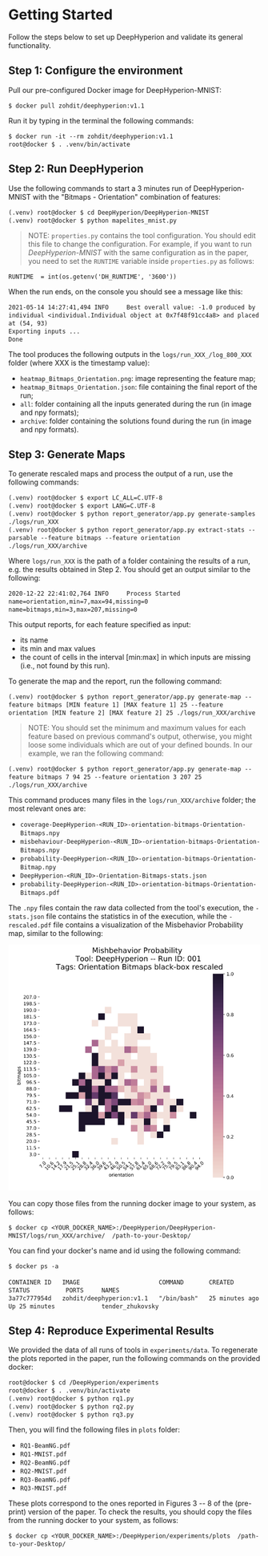# Getting Started #

Follow the steps below to set up DeepHyperion and validate its general functionality.


## Step 1: Configure the environment  ##

Pull our pre-configured Docker image for DeepHyperion-MNIST:

``` 
$ docker pull zohdit/deephyperion:v1.1
```

Run it by typing in the terminal the following commands:

```
$ docker run -it --rm zohdit/deephyperion:v1.1
root@docker $ . .venv/bin/activate
```

## Step 2: Run DeepHyperion ##
Use the following commands to start a 3 minutes run of DeepHyperion-MNIST with the "Bitmaps - Orientation" combination of features:

```
(.venv) root@docker $ cd DeepHyperion/DeepHyperion-MNIST
(.venv) root@docker $ python mapelites_mnist.py
```

> NOTE: `properties.py` contains the tool configuration. You should edit this file to change the configuration. For example, if you want to run <i>DeepHyperion-MNIST</i> with the same configuration as in the paper, you need to set the `RUNTIME` variable inside `properties.py` as follows:

```
RUNTIME  = int(os.getenv('DH_RUNTIME', '3600'))
```

When the run ends, on the console you should see a message like this:

```
2021-05-14 14:27:41,494 INFO     Best overall value: -1.0 produced by individual <individual.Individual object at 0x7f48f91cc4a8> and placed at (54, 93)
Exporting inputs ...
Done
```

The tool produces the following outputs in the `logs/run_XXX_/log_800_XXX` folder (where XXX is the timestamp value):

* `heatmap_Bitmaps_Orientation.png`: image representing the feature map;
* `heatmap_Bitmaps_Orientation.json`: file containing the final report of the run;
* `all`: folder containing all the inputs generated during the run (in image and npy formats);
* `archive`: folder containing the solutions found during the run (in image and npy formats).


## Step 3: Generate Maps  ##

To generate rescaled maps and process the output of a run, use the following commands:

```
(.venv) root@docker $ export LC_ALL=C.UTF-8
(.venv) root@docker $ export LANG=C.UTF-8
(.venv) root@docker $ python report_generator/app.py generate-samples ./logs/run_XXX
(.venv) root@docker $ python report_generator/app.py extract-stats --parsable --feature bitmaps --feature orientation ./logs/run_XXX/archive
```
Where `logs/run_XXX` is the path of a folder containing the results of a run, e.g. the results obtained in Step 2.
You should get an output similar to the following:
  
```
2020-12-22 22:41:02,764 INFO     Process Started
name=orientation,min=7,max=94,missing=0
name=bitmaps,min=3,max=207,missing=0
```
This output reports, for each feature specified as input: 

- its name
- its min and max values
- the count of cells in the interval [min:max] in which inputs are missing (i.e., not found by this run). 

To generate the map and the report, run the following command:

```
(.venv) root@docker $ python report_generator/app.py generate-map --feature bitmaps [MIN feature 1] [MAX feature 1] 25 --feature orientation [MIN feature 2] [MAX feature 2] 25 ./logs/run_XXX/archive
```

> NOTE: You should set the minimum and maximum values for each feature based on previous command's output, otherwise, you might loose some individuals which are out of your defined bounds. In our example, we ran the following command:

```
(.venv) root@docker $ python report_generator/app.py generate-map --feature bitmaps 7 94 25 --feature orientation 3 207 25 ./logs/run_XXX/archive
```  

This command produces many files in the `logs/run_XXX/archive` folder; the most relevant ones are:

* `coverage-DeepHyperion-<RUN_ID>-orientation-bitmaps-Orientation-Bitmaps.npy`
* `misbehaviour-DeepHyperion-<RUN_ID>-orientation-bitmaps-Orientation-Bitmaps.npy`
* `probability-DeepHyperion-<RUN_ID>-orientation-bitmaps-Orientation-Bitmap.npy`
* `DeepHyperion-<RUN_ID>-Orientation-Bitmaps-stats.json`
* `probability-DeepHyperion-<RUN_ID>-orientation-bitmaps-Orientation-Bitmaps.pdf`

The `.npy` files contain the raw data collected from the tool's execution, the `-stats.json` file contains the statistics in of the execution, while the `-rescaled.pdf` file contains a visualization of the Misbehavior Probability map, similar to the following:

![](./probability-DeepHyperion-X-orientation-bitmaps-Orientation-Bitmaps-black-box-rescaled.PNG)

You can copy those files from the running docker image to your system, as follows:

```
$ docker cp <YOUR_DOCKER_NAME>:/DeepHyperion/DeepHyperion-MNIST/logs/run_XXX/archive/  /path-to-your-Desktop/
```

You can find your docker's name and id using the following command:

```
$ docker ps -a

CONTAINER ID   IMAGE                      COMMAND       CREATED          STATUS          PORTS     NAMES
3a77c777954d   zohdit/deephyperion:v1.1   "/bin/bash"   25 minutes ago   Up 25 minutes             tender_zhukovsky
```



## Step 4: Reproduce Experimental Results ##

We provided the data of all runs of tools in `experiments/data`. To regenerate the plots reported in the paper, run the following commands on the provided docker:

```
root@docker $ cd /DeepHyperion/experiments
root@docker $ . .venv/bin/activate
(.venv) root@docker $ python rq1.py
(.venv) root@docker $ python rq2.py
(.venv) root@docker $ python rq3.py
```

Then, you will find the following files in `plots` folder:


* `RQ1-BeamNG.pdf`
* `RQ1-MNIST.pdf`
* `RQ2-BeamNG.pdf`
* `RQ2-MNIST.pdf`
* `RQ3-BeamNG.pdf`
* `RQ3-MNIST.pdf`

These plots correspond to the ones reported in Figures 3 -- 8 of the (pre-print) version of the paper.
To check the results, you should copy the files from the running docker to your system, as follows:

```
$ docker cp <YOUR_DOCKER_NAME>:/DeepHyperion/experiments/plots  /path-to-your-Desktop/
```

